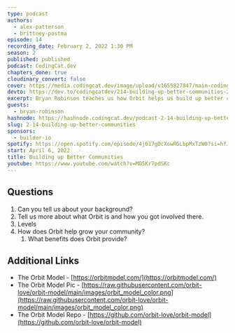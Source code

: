 ```yaml
---
type: podcast
authors:
  - alex-patterson
  - brittney-postma
episode: 14
recording_date: February 2, 2022 1:30 PM
season: 2
published: published
podcast: CodingCat.dev
chapters_done: true
cloudinary_convert: false
cover: https://media.codingcat.dev/image/upload/v1655827847/main-codingcatdev-photo/Building_up_Better_Communities.jpg
devto: https://dev.to/codingcatdev/214-building-up-better-communities-29m7
excerpt: Bryan Robinson teaches us how Orbit helps us build up better communities. He talks about finding those who have great content and are not well known.
guests:
  - bryan-robinson
hashnode: https://hashnode.codingcat.dev/podcast-2-14-building-up-better-communities
slug: 2-14-building-up-better-communities
sponsors:
  - builder-io
spotify: https://open.spotify.com/episode/4j617gDcXowRGLbpMxTzW0?si=hfJ79HnMTDakjY47lISnpQ
start: April 6, 2022
title: Building up Better Communities
youtube: https://www.youtube.com/watch?v=MD5Kr7pdSKc
---
```


## Questions

1. Can you tell us about your background?
2. Tell us more about what Orbit is and how you got involved there.
3. Levels
4. How does Orbit help grow your community?
   1. What benefits does Orbit provide?

## Additional Links

- The Orbit Model - [https://orbitmodel.com/](https://orbitmodel.com/)
- The Orbit Model Pic - [https://raw.githubusercontent.com/orbit-love/orbit-model/main/images/orbit_model_color.png](https://raw.githubusercontent.com/orbit-love/orbit-model/main/images/orbit_model_color.png)
- The Orbit Model Repo - [https://github.com/orbit-love/orbit-model](https://github.com/orbit-love/orbit-model)
